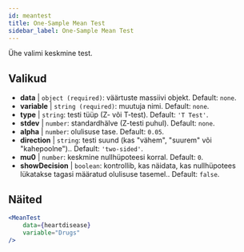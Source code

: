 ```yaml
---
id: meantest
title: One-Sample Mean Test
sidebar_label: One-Sample Mean Test
---
```


Ühe valimi keskmine test.

## Valikud

* __data__ | `object (required)`: väärtuste massiivi objekt. Default: `none`.
* __variable__ | `string (required)`: muutuja nimi. Default: `none`.
* __type__ | `string`: testi tüüp (Z- või T-test). Default: `'T Test'`.
* __stdev__ | `number`: standardhälve (Z-testi puhul). Default: `none`.
* __alpha__ | `number`: olulisuse tase. Default: `0.05`.
* __direction__ | `string`: testi suund (kas "vähem", "suurem" või "kahepoolne").. Default: `'two-sided'`.
* __mu0__ | `number`: keskmine nullhüpoteesi korral. Default: `0`.
* __showDecision__ | `boolean`: kontrollib, kas näidata, kas nullhüpotees lükatakse tagasi määratud olulisuse tasemel.. Default: `false`.


## Näited

```jsx live
<MeanTest
    data={heartdisease} 
    variable="Drugs"
/>
```
